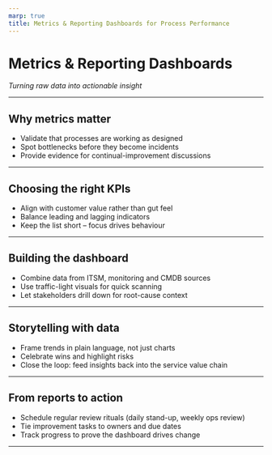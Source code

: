 ```yaml
---
marp: true
title: Metrics & Reporting Dashboards for Process Performance
---
```


# Metrics & Reporting Dashboards
*Turning raw data into actionable insight*

---

## Why metrics matter
- Validate that processes are working as designed
- Spot bottlenecks before they become incidents
- Provide evidence for continual-improvement discussions

---

## Choosing the right KPIs
- Align with customer value rather than gut feel
- Balance leading and lagging indicators
- Keep the list short – focus drives behaviour

---

## Building the dashboard
- Combine data from ITSM, monitoring and CMDB sources
- Use traffic-light visuals for quick scanning
- Let stakeholders drill down for root-cause context

---

## Storytelling with data
- Frame trends in plain language, not just charts
- Celebrate wins and highlight risks
- Close the loop: feed insights back into the service value chain

---

## From reports to action
- Schedule regular review rituals (daily stand-up, weekly ops review)
- Tie improvement tasks to owners and due dates
- Track progress to prove the dashboard drives change

---
